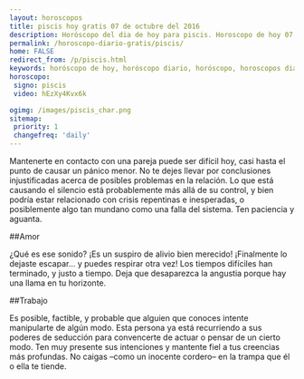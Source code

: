 ```yaml
---
layout: horoscopos
title: piscis hoy gratis 07 de octubre del 2016 
description: Horóscopo del dia de hoy para piscis. Horoscopo de hoy 07 de octubre del 2016. Las predicciones de amor, trabajo, vida personal gratis.
permalink: /horoscopo-diario-gratis/piscis/
home: FALSE
redirect_from: /p/piscis.html
keywords: horóscopo de hoy, horóscopo diario, horóscopo, horoscopos diarios gratis del dia de hoy, horóscopo diario gratis,horóscopo 2016, horóscopo esperanza gracia, horoscopo piscis hoy, horoscop, horóscopos gratis, horoscopo piscis, horoscopo piscis 2016, Tarot, Astrologia, Zodíaco, piscis, horoscopo gratis
horoscopo:
 signo: piscis
 video: hEzXy4Kvx6k

ogimg: /images/piscis_char.png
sitemap:
 priority: 1
 changefreq: 'daily'
---
```



Mantenerte en contacto con una pareja puede ser difícil hoy, casi hasta el punto de causar un pánico menor. No te dejes llevar por conclusiones injustificadas acerca de posibles problemas en la relación. Lo que está causando el silencio está probablemente más allá de su control, y bien podría estar relacionado con crisis repentinas e inesperadas, o posiblemente algo tan mundano como una falla del sistema. Ten paciencia y aguanta.

##Amor

¿Qué es ese sonido? ¡Es un suspiro de alivio bien merecido! ¡Finalmente lo dejaste escapar... y puedes respirar otra vez! Los tiempos difíciles han terminado, y justo a tiempo. Deja que desaparezca la angustia porque hay una llama en tu horizonte.

##Trabajo

Es posible, factible, y probable que alguien que conoces intente manipularte de algún modo. Esta persona ya está recurriendo a sus poderes de seducción para convencerte de actuar o pensar de un cierto modo. Ten muy presente sus intenciones y mantente fiel a tus creencias más profundas. No caigas –como un inocente cordero– en la trampa que él o ella te tiende.